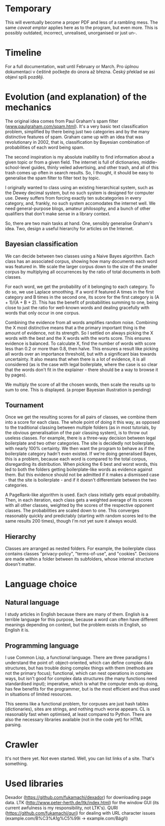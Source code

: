 # Temporary

This will eventually become a proper PDF and less of a rambling mess. The same *caveat emptor* applies here as to the program, but even more. This is possibly outdated, incorrect, unrealised, unorganised or just un-.

# Timeline

For a full documentation, wait until February or March.
Pro úplnou dokumentaci v češtině počkejte do února až března. Český překlad se asi objeví spíš později.

# Evolution (and explanation) of the mechanics

The original idea comes from Paul Graham's spam filter (www.paulgraham.com/spam.html). It's a very basic text classification problem, simplified by there being just two categories and by the many distinctive features of spam. Graham came up with an idea that was revolutionary in 2002, that is, classification by Bayesian combination of probabilities of each word being spam.

The second inspiration is my absolute inability to find information about a given topic or from a given field. The internet is full of dictionaries, middle-school-level guides, thinly veiled advertising, and other trash, and all of this trash comes up often in search results. So, I thought, it should be easy to generalise the spam filter to filter text by topic.

I originally wanted to class using an existing hierarchical system, such as the Dewey decimal system, but no such system is designed for computer use. Dewey suffers from forcing exactly ten subcategories in every category, and, frankly, no such system accomodates the internet well. We need general-purpose blogs, amateur philosophy, and a bunch of other qualifiers that don't make sense in a library context.

So, there are two main tasks at hand. One, sensibly generalise Graham's idea. Two, design a useful hierarchy for articles on the Internet.

## Bayesian classification

We can decide between two classes using a Naive Bayes algorithm. Each class has an associated corpus, showing how many documents each word was featured in. We scale the larger corpus down to the size of the smaller corpus by multiplying all occurrences by the ratio of total documents in both classes.

For each word, we get the probability of it belonging to each category. To do so, we use Laplace smoothing. If a word if featured A times in the first category and B times in the second one, its score for the first category is (A + 1)/(A + B + 2). This has the benefit of probabilities summing to one, being close to just the ratio for well-known words and dealing gracefully with words that only occur in one corpus.

Combining the evidence from all words amplifies random noise. Combining the X most distinctive means that a the primary important thing is the amount of evidence, not its strength. So I settled on always picking the X words with the best and the X words with the worts score. This ensures evidence is balanced. To calculate X, find the number of words with score less than 0.2 or more than 0.8, then halve. This ensures a result like picking all words over an importance threshold, but with a significant bias towards uncertainty. It also means that when there is a lot of evidence, it is all considered (as is the case with legal boilerplate, where the case is so clear that the words don't fit in the explainer - there should be a way to browse it by pages).

We multiply the score of all the chosen words, then scale the results up to sum to one. This is displayed. (a proper Bayesian illustration is pending)

## Tournament

Once we get the resulting scores for all pairs of classes, we combine them into a score for each class. The whole point of doing it this way, as opposed to the traditional classing between multiple folders (as in most tutorials, by the obvious generalisation of the pair classing system), is to throw out useless classes. For example, there is a three-way decision between legal boilerplate and two other categories. The site is decidedly not boilerplate, with nearly 100% certainty. We then want the program to behave as if the boilerplate category hadn't even existed. If we're doing generalised Bayes, this is a problem, because each word is compared to the total corpus, disregarding its distribution. When picking the 6 best and worst words, this led to both the folders getting boilerplate-like words as evidence against them. But this evidence should not be admitted if it makes a dismissed case - that the site is boilerplate - and if it doesn't differentiate between the two categories.

A PageRank-like algorithm is used. Each class initially gets equal probability. Then, in each iteration, each class gets a weighted average of its scores with all other classes, weighted by the scores of the respective opponent classes. The probabilities are scaled down to one. This converges reasonably quickly and predictably (starting with random scores led to the same results 200 times), though I'm not yet sure it always would. 

## Hierarchy

Classes are arranged as nested folders. For example, the boilerplate class contains classes "privacy-policy", "terms-of-use", and "cookies". Decisions are made within a folder between its subfolders, whose internal structure doesn't matter.

# Language choice

## Natural language

I study articles in English because there are many of them. English is a terrible language for this purpose, because a word can often have different meanings depending on context, but the problem exists in English, so English it is.

## Programming language

I use Common Lisp, a functional language. There are three paradigms I understand the point of: object-oriented, which can define complex data structures, but has trouble doing complex things with them (methods are not the primary focus); functional, which can nest operations in complex ways, but isn't good for complex data structures (the many functions need standardised input); imperative, which is what the computer ends up doing, has few benefits for the programmer, but is the most efficient and thus used in situations of limited resources.

This seems like a functional problem, for corpuses are just hash tables (dictionaries), sites are strings, and nothing much worse appears. CL is reasonably fast when optimised, at least compared to Python. There are also the necessary libraries available (not in the code yet) for HTML parsing.

# Crawler

It's not there yet. Not even started. Well, you can list links of a site. That's something.

# Used libraries

Dexador (https://github.com/fukamachi/dexador) for downloading page data.
LTK (http://www.peter-herth.de/ltk/index.html) for the window GUI (its current awfulness is my responsibility, not LTK's).
QURI (https://github.com/fukamachi/quri) for dealing with URL character issues (example.com/B%C3%A1g%C5%99i -> example.com/Bágři)
